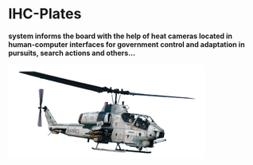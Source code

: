 # IHC-Plates

**system informs the board with the help of heat cameras located in human-computer interfaces for government control and adaptation in pursuits, search actions and others...**

![1w](ah1w.png)
